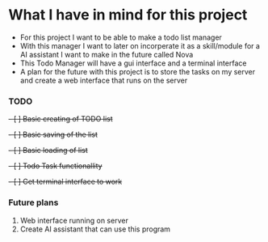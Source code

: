 # What I have in mind for this project
- For this project I want to be able to make a todo list manager
- With this manager I want to later on incorperate it as a skill/module for a AI assistant I want to make in the future called Nova
- This Todo Manager will have a gui interface and a terminal interface
- A plan for the future with this project is to store the tasks on my server and create a web interface that runs on the server

### TODO
~~- [ ] Basic creating of TODO list~~ 

~~- [ ] Basic saving of the list~~

~~- [ ] Basic loading of list~~

~~- [ ] Todo Task functionallity~~

~~- [ ] Get terminal interface to work~~

### Future plans
1. Web interface running on server
2. Create AI assistant that can use this program
